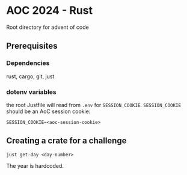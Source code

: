 # AOC 2024 - Rust
Root directory for advent of code

## Prerequisites
### Dependencies

rust, cargo, git, just

### dotenv variables

the root Justfile will read from `.env` for `SESSION_COOKIE`. `SESSION_COOKIE` should be an AoC session cookie:
```
SESSION_COOKIE=<aoc-session-cookie>
```

## Creating a crate for a challenge

`just get-day <day-number>`

The year is hardcoded.
